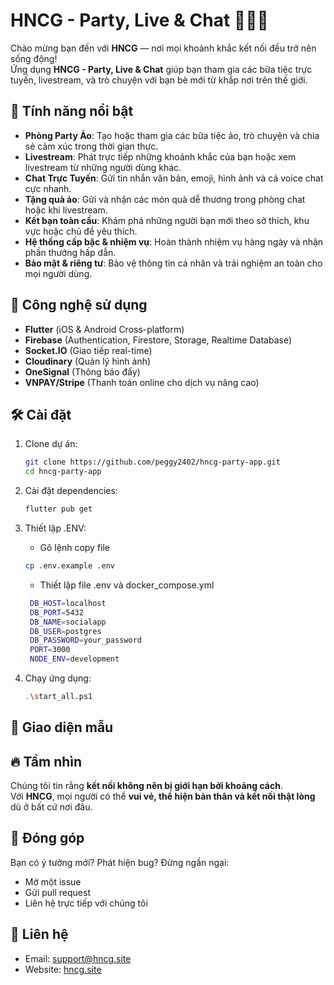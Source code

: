 
# HNCG - Party, Live & Chat 🎉🎤💬

Chào mừng bạn đến với **HNCG** — nơi mọi khoảnh khắc kết nối đều trở nên sống động!  
Ứng dụng **HNCG - Party, Live & Chat** giúp bạn tham gia các bữa tiệc trực tuyến, livestream, và trò chuyện với bạn bè mới từ khắp nơi trên thế giới.

## 🌟 Tính năng nổi bật

- **Phòng Party Ảo**: Tạo hoặc tham gia các bữa tiệc ảo, trò chuyện và chia sẻ cảm xúc trong thời gian thực.
- **Livestream**: Phát trực tiếp những khoảnh khắc của bạn hoặc xem livestream từ những người dùng khác.
- **Chat Trực Tuyến**: Gửi tin nhắn văn bản, emoji, hình ảnh và cả voice chat cực nhanh.
- **Tặng quà ảo**: Gửi và nhận các món quà dễ thương trong phòng chat hoặc khi livestream.
- **Kết bạn toàn cầu**: Khám phá những người bạn mới theo sở thích, khu vực hoặc chủ đề yêu thích.
- **Hệ thống cấp bậc & nhiệm vụ**: Hoàn thành nhiệm vụ hàng ngày và nhận phần thưởng hấp dẫn.
- **Bảo mật & riêng tư**: Bảo vệ thông tin cá nhân và trải nghiệm an toàn cho mọi người dùng.

## 🚀 Công nghệ sử dụng

- **Flutter** (iOS & Android Cross-platform)
- **Firebase** (Authentication, Firestore, Storage, Realtime Database)
- **Socket.IO** (Giao tiếp real-time)
- **Cloudinary** (Quản lý hình ảnh)
- **OneSignal** (Thông báo đẩy)
- **VNPAY/Stripe** (Thanh toán online cho dịch vụ nâng cao)

## 🛠️ Cài đặt

1. Clone dự án:

   ```bash
   git clone https://github.com/peggy2402/hncg-party-app.git
   cd hncg-party-app
   ```

2. Cài đặt dependencies:

   ```bash
   flutter pub get
   ```

3. Thiết lập .ENV:
   - Gõ lệnh copy file
   ```bash
   cp .env.example .env
   ```
   - Thiết lập file .env và docker_compose.yml
   ```bash
    DB_HOST=localhost
    DB_PORT=5432
    DB_NAME=socialapp
    DB_USER=postgres
    DB_PASSWORD=your_password
    PORT=3000
    NODE_ENV=development
   ```

4. Chạy ứng dụng:

   ```bash
   .\start_all.ps1
   ```

## 📱 Giao diện mẫu

> 

## 🔥 Tầm nhìn

Chúng tôi tin rằng **kết nối không nên bị giới hạn bởi khoảng cách**.  
Với **HNCG**, mọi người có thể **vui vẻ, thể hiện bản thân và kết nối thật lòng** dù ở bất cứ nơi đâu.

## 🤝 Đóng góp

Bạn có ý tưởng mới? Phát hiện bug? Đừng ngần ngại:

- Mở một issue
- Gửi pull request
- Liên hệ trực tiếp với chúng tôi

## 📩 Liên hệ

- Email: support@hncg.site
- Website: [hncg.site](https://hncg.site)
